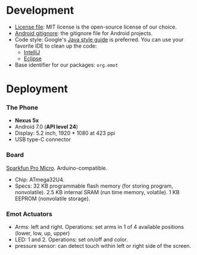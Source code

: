 # Development

- [License file](LICENSE): MIT license is the open-source license of our choice.
- [Android gitignore](gitignore): the gitignore file for Android projects.
- Code style: Google's [Java style guide](https://google.github.io/styleguide/javaguide.html) is preferred. You can use your favorite IDE to clean up the code:
    + [IntelliJ](https://github.com/google/styleguide/blob/gh-pages/intellij-java-google-style.xml)
    + [Eclipse](https://github.com/google/styleguide/blob/gh-pages/eclipse-java-google-style.xml)
- Base identifier for our packages: `org.emot`

# Deployment

### The Phone

- **Nexus 5x**
- Android 7.0 (**API level 24**)
- Display: 5.2 inch, 1920 * 1080 at 423 ppi
- USB type-C connector

### Board

[Sparkfun Pro Micro](https://www.sparkfun.com/products/12640). Arduino-compatible.

- Chip: ATmega32U4.
- Specs: 32 KB programmable flash memory (for storing program, nonvolatile). 2.5 KB internal SRAM (run time memory, volatile). 1 KB EEPROM (nonvolatile storage).

### Emot Actuators

- Arms: left and right. Operations: set arms in 1 of 4 available positions (lower, low, up, upper)
- LED: 1 and 2. Operations: set on/off and color.
- pressure sensor: can detect touch within left or right side of the screen.
